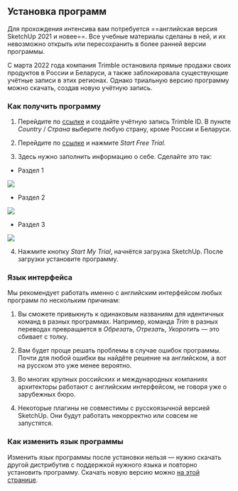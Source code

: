 ## Установка программ

Для прохождения интенсива вам потребуется ==английская версия SketchUp 2021 и новее==. Все учебные материалы сделаны в ней, и их невозможно открыть или пересохранить в более ранней версии программы.

С марта 2022 года компания Trimble остановила прямые продажи своих продуктов в России и Беларуси, а также заблокировала существующие учётные записи в этих регионах. Однако триальную версию программу можно скачать, создав новую учётную запись.

### Как получить программу

1. Перейдите по [ссылке](https://id.trimble.com/ui/sign_up.html) и создайте учётную запись Trimble ID. В пункте _Country_ / _Страна_ выберите любую страну, кроме России и Беларуси.

2. Перейдите по [ссылке](https://www.sketchup.com/try-sketchup) и нажмите _Start Free Trial._

3. Здесь нужно заполнить информацию о себе. Сделайте это так:

- Раздел 1

![](/img/MKS_14/1649331955__D0_A1_D0_BD_D0_B8_D0_BC_D0_BE_D0_BA_20_D1_8D_D0_BA_D1_80_D0_B0_D0_BD_D0_B0_202022-03-16_20_D0_B2_2016.31.25.png#bordered)

- Раздел 2

![](/img/MKS_14/1649331982__D0_A1_D0_BD_D0_B8_D0_BC_D0_BE_D0_BA_20_D1_8D_D0_BA_D1_80_D0_B0_D0_BD_D0_B0_202022-03-16_20_D0_B2_2016.32.29.png#bordered)

- Раздел 3

![](/img/MKS_14/1649332007__D0_A1_D0_BD_D0_B8_D0_BC_D0_BE_D0_BA_20_D1_8D_D0_BA_D1_80_D0_B0_D0_BD_D0_B0_202022-03-16_20_D0_B2_2016.34.03.png#bordered)

4. Нажмите кнопку _Start My Trial_, начнётся загрузка SketchUp. После загрузки установите программу.

### Язык интерфейса

Мы рекомендует работать именно с английским интерфейсом любых программ по нескольким причинам:  

1. Вы сможете привыкнуть к одинаковым названиям для идентичных команд в разных программах. Например, команда _Trim_ в разных переводах превращается в _Обрезать_, _Отрезать_, _Укоротить_ — это сбивает с толку.

2. Вам будет проще решать проблемы в случае ошибок программы. Почти для любой ошибки вы найдёте решение на английском, а вот на русском это уже менее вероятно.

3. Во многих крупных российских и международных компаниях архитекторы работают с английским интерфейсом, не говоря уже о зарубежных бюро.

4. Некоторые плагины не совместимы с русскоязычной версией SketchUp. Они будут работать некорректно или совсем не запустятся.

### Как изменить язык программы

Изменить язык программы после установки нельзя — нужно скачать другой дистрибутив с поддержкой нужного языка и повторно установить программу. Скачать новую версию можно [на этой странице](https://www.sketchup.com/download/all).
